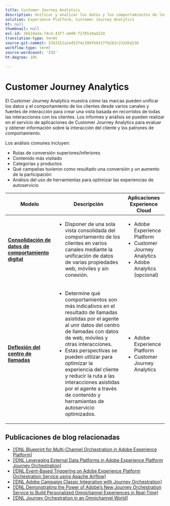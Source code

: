 ```yaml
---
title: Customer Journey Analytics
description: Unificar y analizar los datos y los comportamientos de los clientes desde el recorrido del cliente
solution: Experience Platform, Customer Journey Analytics
kt: null
thumbnail: null
exl-id: 3bb2dada-f4cd-43f7-a0d0-f276510ad224
translation-type: tm+mt
source-git-commit: 2343151a1ed5374c299fb9317f6282c232d5d23b
workflow-type: tm+mt
source-wordcount: '233'
ht-degree: 10%

---
```


# Customer Journey Analytics

El Customer Journey Analytics muestra cómo las marcas pueden unificar los datos y el comportamiento de los clientes desde varios canales y fuentes de interacción para crear una vista basada en recorridos de todas las interacciones con los clientes. Los informes y análisis se pueden realizar en el servicio de aplicaciones de Customer Journey Analytics para evaluar y obtener información sobre la interacción del cliente y los patrones de comportamiento.

Los análisis comunes incluyen:

* Rutas de conversión superiores/inferiores
* Contenido más visitado
* Categorías y productos
* Qué campañas tuvieron como resultado una conversión y un aumento de la participación
* Análisis del uso de herramientas para optimizar las experiencias de autoservicio

| Modelo | Descripción | Aplicaciones Experience Cloud |
|---|---|---|
| **[Consolidación de datos de comportamiento digital](digital-behavioral-data-consolidation.md)** | <ul><li>Disponer de una sola vista consolidada del comportamiento de los clientes en varios canales mediante la unificación de datos de varias propiedades web, móviles y sin conexión.</li></ul> | <ul><li>Adobe Experience Platform</li><li>Customer Journey Analytics</li><li>Adobe Analytics (opcional)</li></ul> |
| **[Deflexión del centro de llamadas](call-deflect.md)** | <ul><li>Determine qué comportamientos son más indicativos en el resultado de llamadas asistidas por el agente al unir datos del centro de llamadas con datos de web, móviles y otras interacciones.</li><li>Estas perspectivas se pueden utilizar para optimizar la experiencia del cliente y reducir la ruta a las interacciones asistidas por el agente a través de contenido y herramientas de autoservicio optimizados.  </li></ul> | <ul><li>Adobe Experience Platform</li><li>Customer Journey Analytics</li> |

## Publicaciones de blog relacionadas

* [[!DNL Blueprint for Multi-Channel Orchestration in Adobe Experience Platform]](https://medium.com/adobetech/blueprint-for-multi-channel-orchestration-in-adobe-experience-platform-c68317e94184)
* [[!DNL Leveraging External Data Platforms in Adobe Experience Platform Journey Orchestration]](https://medium.com/adobetech/leveraging-external-data-platforms-in-adobe-experience-platform-journey-orchestration-54fc6134fe17)
* [[!DNL Event-Based Triggering on Adobe Experience Platform Orchestration Service using Apache Airflow]](https://medium.com/adobetech/event-based-triggering-on-adobe-experience-platform-orchestration-service-using-apache-airflow-8607b28251f1)
* [[!DNL Adobe Campaign Classic Integration with Journey Orchestration]](https://medium.com/adobetech/adobe-campaign-classic-integration-with-journey-orchestration-ae577653281)
* [[!DNL Demonstrating the Power of Adobe’s New Journey Orchestration Service to Build Personalized Omnichannel Experiences in Real-Time]](https://medium.com/adobetech/demonstrating-the-power-of-adobes-new-journey-orchestration-service-to-build-personalized-aa60d88cd34)
* [[!DNL Journey Orchestration in an Omnichannel World]](https://medium.com/adobetech/journey-orchestration-in-an-omnichannel-world-3a2d32d556d9)

